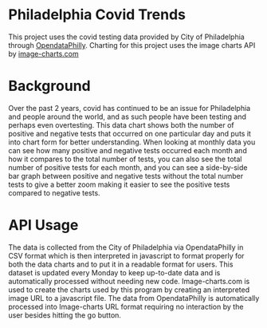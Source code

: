 # Philadelphia Covid Trends
This project uses the covid testing data provided by City of Philadelphia through [OpendataPhilly](https://www.opendataphilly.org/dataset/covid-cases).
Charting for this project uses the image charts API by [image-charts.com](https://www.image-charts.com)

# Background
Over the past 2 years, covid has continued to be an issue for Philadelphia and people around the world, and as such people have been testing and perhaps even overtesting. This data chart shows both the number of positive and negative tests that occurred on one particular day and puts it into chart form for better understanding. When looking at monthly data you can see how many positive and negative tests occurred each month and how it compares to the total number of tests, you can also see the total number of positive tests for each month, and you can see a side-by-side bar graph between positive and negative tests without the total number tests to give a better zoom making it easier to see the positive tests compared to negative tests.

# API Usage
The data is collected from the City of Philadelphia via OpendataPhilly in CSV format which is then interpreted in javascript to format properly for both the data charts and to put it in a readable format for users. This dataset is updated every Monday to keep up-to-date data and is automatically processed without needing new code.
Image-charts.com is used to create the charts used by this program by creating an interpreted image URL to a javascript file. The data from OpendataPhilly is automatically processed into Image-charts URL format requiring no interaction by the user besides hitting the go button.
